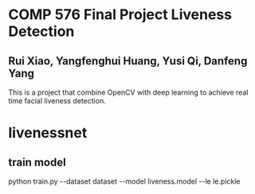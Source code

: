 # COMP 576 Final Project Liveness Detection

## Rui Xiao, Yangfenghui Huang, Yusi Qi, Danfeng Yang

This is a project that combine OpenCV with deep learning to achieve real time facial liveness detection.



# livenessnet

## train model

python train.py --dataset dataset --model liveness.model --le le.pickle

